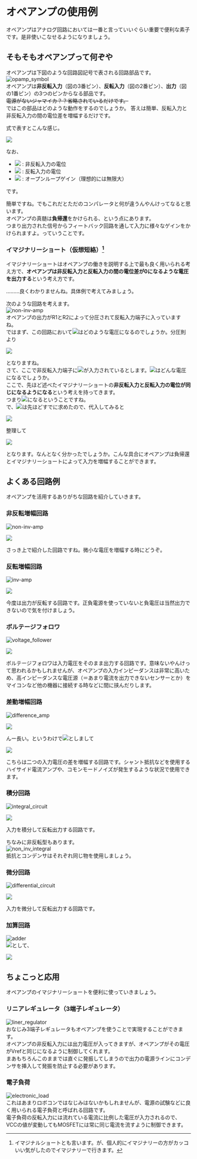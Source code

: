 # オペアンプの使用例  

オペアンプはアナログ回路においては一番と言っていいぐらい重要で便利な素子です。是非使いこなせるようになりましょう。  

## そもそもオペアンプって何ぞや  
オペアンプは下図のような回路図記号で表される回路部品です。  
![opamp_symbol](images/op-amp_symbol.png)  
オペアンプは**非反転入力**（図の3番ピン）、**反転入力**（図の2番ピン）、**出力**（図の1番ピン）の3つのピンからなる部品です。  
~~電源がないジャマイカ？？省略されているだけです。~~  
ではこの部品はどのような動作をするのでしょうか。  答えは簡単、反転入力と非反転入力の間の電位差を増幅するだけです。  

式で表すとこんな感じ。  

<img src="https://latex.codecogs.com/svg.image?V_{out}=A(V_{IN&plus;}-V_{IN-})" />  

なお、  

- <img src="https://latex.codecogs.com/svg.image?V_{IN&plus;}" /> : 非反転入力の電位
- <img src="https://latex.codecogs.com/svg.image?V_{IN-}" /> : 反転入力の電位
- <img src="https://latex.codecogs.com/svg.image?A" /> : オープンループゲイン（理想的には無限大）  

です。  

簡単ですね。でもこれだとただのコンパレータと何が違うんやんけってなると思います。  
オペアンプの真髄は**負帰還**をかけられる、という点にあります。  
つまり出力された信号からフィートバック回路を通して入力に様々なゲインをかけられますよ。っていうことです。  

### イマジナリーショート（仮想短絡）[^1]  
イマジナリーショートはオペアンプの働きを説明する上で最も良く用いられる考え方で、**オペアンプは非反転入力と反転入力の間の電位差が0になるような電圧を出力する**という考え方です。  

………良くわかりませんね。具体例で考えてみましょう。  

次のような回路を考えます。  
![non-inv-amp](images/non-inv_amp.png)  
オペアンプの出力がR1とR2によって分圧されて反転入力端子に入っていますね。  
ではまず、この回路において<img src="https://latex.codecogs.com/svg.image?V_{IN-}"/>はどのような電圧になるのでしょうか。分圧則より  

<img src="https://latex.codecogs.com/svg.image?V_{IN-}&space;=&space;\frac{R_{2}}{R_{1}&plus;R_{2}}V_{OUT}" />  

となりますね。  
さて、ここで非反転入力端子に<img src="https://latex.codecogs.com/svg.image?V_{IN&plus;}" />が入力されているとします。<img src="https://latex.codecogs.com/svg.image?V_{OUT}"/>はどんな電圧になるでしょうか。  
ここで、先ほど述べたイマジナリーショートの**非反転入力と反転入力の電位が同じになるようになる**という考えを持ってきます。  
つまり<img src="https://latex.codecogs.com/svg.image?V_{IN&plus;}=V_{IN-}" />になるということですね。  
で、<img src="https://latex.codecogs.com/svg.image?V_{IN-}"/>は先ほどすでに求めたので、代入してみると  

<img src="https://latex.codecogs.com/svg.image?V_{IN&plus;}&space;=&space;\frac{R_{2}}{R_{1}&plus;R_{2}}V_{OUT}" />  

整理して

<img src="https://latex.codecogs.com/svg.image?V_{OUT}&space;=&space;(1&plus;\frac{R_{1}}{R_{2}})V_{IN&plus;}" />

となります。なんとなく分かったでしょうか。こんな具合にオペアンプは負帰還とイマジナリーショートによって入力を増幅することができます。

## よくある回路例  

オペアンプを活用するありがちな回路を紹介していきます。

### 非反転増幅回路  

![non-inv-amp](images/non-inv_amp.png)  

<img src="https://latex.codecogs.com/svg.image?V_{OUT}&space;=&space;(1&plus;\frac{R_{1}}{R_{2}})V_{IN}" />  

さっき上で紹介した回路ですね。微小な電圧を増幅する時にどうぞ。

### 反転増幅回路  

![inv-amp](images/inv_amp.png)   

<img src="https://latex.codecogs.com/svg.image?V_{OUT}&space;=&space;-\frac{R_{2}}{R_{1}}V_{IN}" />  

今度は出力が反転する回路です。正負電源を使っていないと負電圧は当然出力できないので気を付けましょう。

### ボルテージフォロワ  

![voltage_follower](images/voltage_follower.png)  

<img src="https://latex.codecogs.com/svg.image?V_{out}=V_{IN}" />

ボルテージフォロワは入力電圧をそのまま出力する回路です。意味ないやんけって思われるかもしれませんが、オペアンプの入力インピーダンスは非常に高いため、高インピーダンスな電圧源（＝あまり電流を出力できないセンサーとか）をマイコンなど他の機器に接続する時などに間に挟んだりします。

### 差動増幅回路  

![difference_amp](images/difference_amp.png)  

<img src="https://latex.codecogs.com/svg.image?V_{OUT}&space;=&space;\frac{R_{1}&plus;R_{2}}{R_{1}}\frac{R_{4}}{R_{3}&plus;R_{4}}V_{IN&plus;}-\frac{R_{2}}{R_{1}}V_{IN-}" />  


んー長い。というわけで<img src="https://latex.codecogs.com/svg.image?R_{1}&space;=&space;R_{3},R_{2}&space;=&space;R_{4}" />としまして  

<img src="https://latex.codecogs.com/svg.image?V_{out}=\frac{R_{2}}{R_{1}}(V_{IN&plus;}-V_{IN-})" />

こちらは二つの入力電圧の差を増幅する回路です。シャント抵抗などを使用するハイサイド電流アンプや、コモンモードノイズが発生するような状況で使用できます。

### 積分回路  

![integral_circuit](images/integral_circuit.png)  

<img src="https://latex.codecogs.com/svg.image?V_{OUT}&space;=&space;-\frac{1}{RC}\int&space;V_{IN}dt" />  

入力を積分して反転出力する回路です。  

ちなみに非反転型もあります。  
![non_inv_integral](images/non_inv_integral.png)  
抵抗とコンデンサはそれぞれ同じ物を使用しましょう。  

### 微分回路  

![differential_circuit](images/differential_circuit.png)  

<img src="https://latex.codecogs.com/svg.image?V_{OUT}&space;=&space;-RC\frac{dV_{IN}}{dt}" />  

入力を微分して反転出力する回路です。  

### 加算回路  

![adder](images/adder.png)  
<img src="https://latex.codecogs.com/svg.image?R_{1}=R_{2}=R_{3}=R_{4}=...=R_{N}" />として、

<img src="https://latex.codecogs.com/svg.image?V_{OUT}&space;=&space;\frac{R/(N-1)}{R&plus;R/(N-1)}(V_{in1}&plus;V_{in2}&plus;V_{in3}&plus;V_{in4}&plus;...&plus;V_{inN})" />  

## ちょこっと応用

オペアンプのイマジナリーショートを便利に使っていきましょう。  

### リニアレギュレータ（3端子レギュレータ）  

![liner_regulator](images/liner_regulator.png)  
おなじみ3端子レギュレータもオペアンプを使うことで実現することができます。  
オペアンプの非反転入力には出力電圧が入ってきますが、オペアンプがその電圧がVrefと同じになるように制御してくれます。  
まあもちろんこのままでは直ぐに発振してしまうので出力の電源ラインにコンデンサを挿入して発振を防止する必要があります。  

### 電子負荷  

![electronic_load](images/electronic_load.png)  
これはあまりロボコンではなじみはないかもしれませんが、電源の試験などに良く用いられる電子負荷と呼ばれる回路です。  
電子負荷の反転入力には流れている電流に比例した電圧が入力されるので、VCCの値が変動してもMOSFETには常に同じ電流を流すように制御できます。

[^1]:イマジナルショートとも言います。が、個人的にイマジナリーの方がカッコいい気がしたのでイマジナリーで行きます。